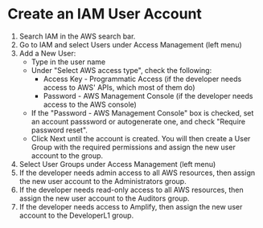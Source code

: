 # Create an IAM User Account

1. Search IAM in the AWS search bar. 
2. Go to IAM and select Users under Access Management (left menu)
3. Add a New User:
   * Type in the user name
   * Under "Select AWS access type", check the following:
      * Access Key - Programmatic Access (if the developer needs access to AWS' APIs, which most of them do)
      * Password - AWS Management Console (if the developer needs access to the AWS console)
   * If the "Password - AWS Management Console" box is checked, set an account passsword or autogenerate one, and check "Require password reset".
   * Click Next until the account is created. You will then create a User Group with the required permissions and assign the new user account to the group.  
5. Select User Groups under Access Management (left menu)
6. If the developer needs admin access to all AWS resources, then assign the new user account to the Administrators group.
7. If the developer needs read-only access to all AWS resources, then assign the new user account to the Auditors group.
8. If the developer needs access to Amplify, then assign the new user account to the DeveloperL1 group.
